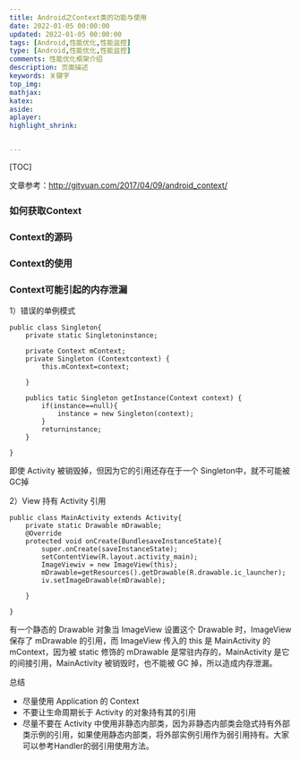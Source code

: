 ```yaml
---
title: Android之Context类的功能与使用
date: 2022-01-05 00:00:00
updated: 2022-01-05 00:00:00
tags: [Android,性能优化,性能监控]
type: [Android,性能优化,性能监控]
comments: 性能优化框架介绍
description: 页面描述
keywords: 关键字
top_img:
mathjax:
katex:
aside:
aplayer:
highlight_shrink:


---
```


[TOC]

文章参考：http://gityuan.com/2017/04/09/android_context/



### 如何获取Context

### Context的源码


### Context的使用

### Context可能引起的内存泄漏


1）错误的单例模式
```
public class Singleton{
    private static Singletoninstance;
    
    private Context mContext;
    private Singleton (Contextcontext) {
        this.mContext=context;
        
    }
    
    publics tatic Singleton getInstance(Context context) {
        if(instance==null){
            instance = new Singleton(context);
        }
        returninstance;
    }

}
```
即使 Activity 被销毁掉，但因为它的引用还存在于一个 Singleton中，就不可能被 GC掉

2）View 持有 Activity 引用


```
public class MainActivity extends Activity{
    private static Drawable mDrawable;
    @Override
    protected void onCreate(BundlesaveInstanceState){
        super.onCreate(saveInstanceState);
        setContentView(R.layout.activity_main);
        ImageViewiv = new ImageView(this);
        mDrawable=getResources().getDrawable(R.drawable.ic_launcher);
        iv.setImageDrawable(mDrawable);
        
    }

}

```

有一个静态的 Drawable 对象当 ImageView 设置这个 Drawable 时，ImageView 保存了 mDrawable 的引用，而 ImageView 传入的 this 是 MainActivity 的mContext，因为被 static 修饰的 mDrawable 是常驻内存的，MainActivity 是它的间接引用，MainActivity 被销毁时，也不能被 GC 掉，所以造成内存泄漏。

总结
- 尽量使用 Application 的 Context
- 不要让生命周期长于 Activity 的对象持有其的引用
- 尽量不要在 Activity 中使用非静态内部类，因为非静态内部类会隐式持有外部类示例的引用，如果使用静态内部类，将外部实例引用作为弱引用持有。大家可以参考Handler的弱引用使用方法。

